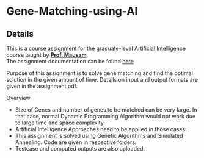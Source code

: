 # Gene-Matching-using-AI

## Details
This is a course assignment for the graduate-level Artificial Intelligence course taught by [**Prof. Mausam**](http://homes.cs.washington.edu/~mausam).  
The assignment documentation can be found [here](http://www.cse.iitd.ac.in/~mausam/courses/col333/autumn2019/A1/A1.pdf)

Purpose of this assignment is to solve gene matching and find the optimal solution in the given amount of time. 
Details on input and output formats are given in the assignment pdf.

Overview
  + Size of Genes and number of genes to be matched can be very large. In that case, normal Dynamic Programming Algorithm would not work due to large time and space complexity.
  + Artificial Intelligence Approaches need to be applied in those cases.
  + This assignment is solved using Genetic Algorithms and Simulated Annealing. Code are given in respective folders.
  + Testcase and computed outputs are also uploaded.
